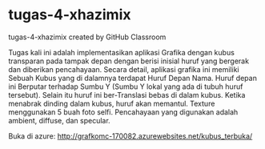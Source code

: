 # tugas-4-xhazimix
tugas-4-xhazimix created by GitHub Classroom

Tugas kali ini adalah implementasikan aplikasi Grafika dengan kubus transparan pada tampak depan dengan berisi inisial huruf yang bergerak dan diberikan pencahayaan.
Secara detail, aplikasi grafika ini memiliki Sebuah Kubus yang di dalamnya terdapat Huruf Depan Nama.
Huruf depan ini Berputar terhadap Sumbu Y (Sumbu Y lokal yang ada di tubuh huruf tersebut).
Selain itu huruf ini ber-Translasi bebas di dalam kubus. Ketika menabrak dinding dalam kubus, huruf akan memantul.
Texture menggunakan 5 buah foto selfi.
Pencahayaan yang digunakan adalah ambient, diffuse, dan specular.

Buka di azure: http://grafkomc-170082.azurewebsites.net/kubus_terbuka/
